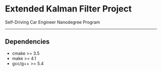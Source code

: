 # Extended Kalman Filter Project 

Self-Driving Car Engineer Nanodegree Program

---

## Dependencies

* cmake >= 3.5
* make >= 4.1
* gcc/g++ >= 5.4


